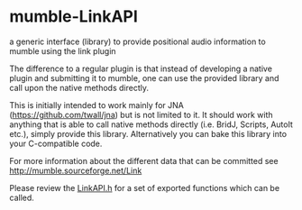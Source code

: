 mumble-LinkAPI
==============

a generic interface (library) to provide positional audio information to mumble using the link plugin


The difference to a regular plugin is that instead of developing a native plugin and submitting it to mumble, one can use the provided library and call upon the native methods directly.

This is initially intended to work mainly for JNA (https://github.com/twall/jna) but is not limited to it. It should work with anything that is able to call native methods directly (i.e. BridJ, Scripts, AutoIt etc.), simply provide this library. 
Alternatively you can bake this library into your C-compatible code. 

For more information about the different data that can be committed see http://mumble.sourceforge.net/Link

Please review the [LinkAPI.h](https://github.com/zsawyer/mumble-LinkAPI/blob/master/src/LinkAPI.h) for a set of exported functions which can be called.
